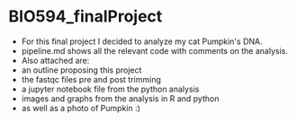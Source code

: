 # BIO594_finalProject
- For this final project I decided to analyze my cat Pumpkin's DNA. 
- pipeline.md shows all the relevant code with comments on the analysis.
- Also attached are:
- an outline proposing this project
- the fastqc files pre and post trimming 
- a jupyter notebook file from the python analysis
- images and graphs from the analysis in R and python
- as well as a photo of Pumpkin :)
